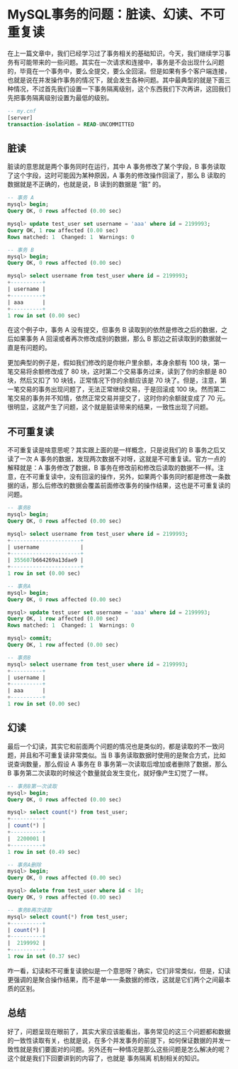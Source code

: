 # MySQL事务的问题：脏读、幻读、不可重复读

在上一篇文章中，我们已经学习过了事务相关的基础知识，今天，我们继续学习事务有可能带来的一些问题。其实在一次请求和连接中，事务是不会出现什么问题的，毕竟在一个事务中，要么全提交，要么全回滚。但是如果有多个客户端连接，也就是说在并发操作事务的情况下，就会发生各种问题。其中最典型的就是下面三种情况，不过首先我们设置一下事务隔离级别，这个东西我们下次再讲，这回我们先把事务隔离级别设置为最低的级别。

```sql
-- my.cnf
[server]
transaction-isolation = READ-UNCOMMITTED
```

## 脏读

脏读的意思就是两个事务同时在运行，其中 A 事务修改了某个字段，B 事务读取了这个字段，这时可能因为某种原因，A 事务的修改操作回滚了，那么 B 读取的数据就是不正确的，也就是说，B 读到的数据是 “脏” 的。

```sql
-- 事务 A
mysql> begin;
Query OK, 0 rows affected (0.00 sec)

mysql> update test_user set username = 'aaa' where id = 2199993;
Query OK, 1 row affected (0.00 sec)
Rows matched: 1  Changed: 1  Warnings: 0

-- 事务 B
mysql> begin;
Query OK, 0 rows affected (0.00 sec)

mysql> select username from test_user where id = 2199993;
+----------+
| username |
+----------+
| aaa      |
+----------+
1 row in set (0.00 sec)
```

在这个例子中，事务 A 没有提交，但事务 B 读取到的依然是修改之后的数据，之后如果事务 A 回滚或者再次修改成别的数据，那么 B 那边之前读取到的数据就一直是有问题的。

更加典型的例子是，假如我们修改的是你帐户里余额，本身余额有 100 块，第一笔交易将余额修改成了 80 块，这时第二个交易事务过来，读到了你的余额是 80 块，然后又扣了 10 块钱，正常情况下你的余额应该是 70 块了。但是，注意，第一笔交易的事务出现问题了，无法正常继续交易，于是回滚成 100 块。然而第二笔交易的事务并不知情，依然正常交易并提交了，这时你的余额就变成了 70 元。很明显，这就产生了问题，这个就是脏读带来的结果，一致性出现了问题。

## 不可重复读

不可重复读是啥意思呢？其实跟上面的是一样概念，只是说我们的 B 事务之后又读了一次 A 事务的数据，发现两次数据不对呀，这就是不可重复读。官方一点的解释就是：A 事务修改了数据，B 事务在修改前和修改后读取的数据不一样。注意，在不可重复读中，没有回滚的操作，另外，如果两个事务同时都是修改一条数据的话，那么后修改的数据会覆盖前面修改事务的操作结果，这也是不可重复读的问题。

```sql
-- 事务B
mysql> begin;
Query OK, 0 rows affected (0.00 sec)

mysql> select username from test_user where id = 2199993;
+----------------------+
| username             |
+----------------------+
| 355607b664269a13dae9 |
+----------------------+
1 row in set (0.00 sec)

-- 事务A
mysql> begin;
Query OK, 0 rows affected (0.00 sec)

mysql> update test_user set username = 'aaa' where id = 2199993;
Query OK, 1 row affected (0.00 sec)
Rows matched: 1  Changed: 1  Warnings: 0

mysql> commit;
Query OK, 1 row affected (0.00 sec)

-- 事务B
mysql> select username from test_user where id = 2199993;
+----------+
| username |
+----------+
| aaa      |
+----------+
1 row in set (0.00 sec)
```

## 幻读

最后一个幻读，其实它和前面两个问题的情况也是类似的，都是读取的不一致问题，并且和不可重复读非常类似。当 B 事务读取数据时使用的是聚合方式，比如说查询数量，那么假设 A 事务在 B 事务第一次读取后增加或者删除了数据，那么 B 事务第二次读取的时候这个数量就会发生变化，就好像产生幻觉了一样。

```sql
-- 事务B第一次读取
mysql> begin;
Query OK, 0 rows affected (0.00 sec)

mysql> select count(*) from test_user;
+----------+
| count(*) |
+----------+
|  2200001 |
+----------+
1 row in set (0.49 sec)

-- 事务A删除
mysql> begin;
Query OK, 0 rows affected (0.00 sec)

mysql> delete from test_user where id < 10;
Query OK, 9 rows affected (0.00 sec)

-- 事务B再次读取
mysql> select count(*) from test_user;
+----------+
| count(*) |
+----------+
|  2199992 |
+----------+
1 row in set (0.37 sec)
```

咋一看，幻读和不可重复读貌似是一个意思呀？确实，它们非常类似，但是，幻读更强调的是聚合操作结果，而不是单一一条数据的修改，这就是它们两个之间最本质的区别。

## 总结

好了，问题呈现在眼前了，其实大家应该能看出，事务常见的这三个问题都和数据的一致性读取有关，也就是说，在多个并发事务的前提下，如何保证数据的并发一致性就是我们要面对的问题。另外还有一种情况是那么这些问题是怎么解决的呢？这个就是我们下回要讲到的内容了，也就是 事务隔离 机制相关的知识。